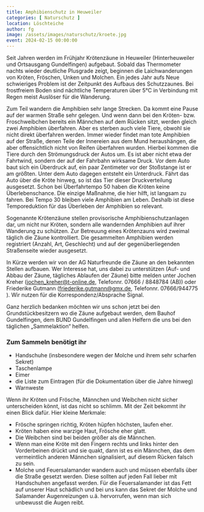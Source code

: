 ```yaml
---
title: Amphibienschutz in Heuweiler
categories: [ Naturschutz ]
location: Löschteiche
author: fg
image: /assets/images/naturschutz/kroete.jpg
event: 2024-02-15 00:00:00
---
```

Seit Jahren werden im Frühjahr Krötenzäune in Heuweiler (Hinterheuweiler und Ortsausgang Gundelfingen) aufgebaut. Sobald das Thermometer nachts wieder deutliche Plusgrade zeigt, beginnen die Laichwanderungen von Kröten, Fröschen, Unken und Molchen. Ein jedes Jahr aufs Neue schwieriges Problem ist der Zeitpunkt des Aufbaus des Schutzzaunes. Bei frostfreiem Boden sind nächtliche Temperaturen über 5°C in Verbindung mit Regen meist Auslöser für die Wanderung. 

Zum Teil wandern die Amphibien sehr lange Strecken. Da kommt eine Pause auf der warmen Straße sehr gelegen. Und wenn dann bei den Kröten- bzw. Froschweibchen bereits ein Männchen auf dem Rücken sitzt, werden gleich zwei Amphibien überfahren. 
Aber es sterben auch viele Tiere, obwohl sie nicht direkt überfahren werden. Immer wieder findet man tote Amphibien auf der Straße, denen Teile der Innereien aus dem Mund heraushängen, die aber offensichtlich nicht von Reifen überfahren wurden. Hierbei kommen die Tiere durch den Strömungsdruck der Autos um. Es ist aber nicht etwa der Fahrtwind, sondern der auf der Fahrbahn wirksame Druck. Vor dem Auto baut sich ein Überdruck auf, ein paar Zentimeter vor der Stoßstange ist er am größten. Unter dem Auto dagegen entsteht ein Unterdruck. Fährt das Auto über die Kröte hinweg, so ist das Tier dieser Druckverteilung ausgesetzt. Schon bei Überfahrtempo 50 haben die Kröten keine Überlebenschance. Die einzige Maßnahme, die hier hilft, ist langsam zu fahren. Bei Tempo 30 bleiben viele Amphibien am Leben. Deshalb ist diese Temporeduktion für das Überleben der Amphibien so relevant.

Sogenannte Krötenzäune stellen provisorische Amphibienschutzanlagen dar, um nicht nur Kröten, sondern alle wandernden Amphibien auf ihrer Wanderung zu schützen. Zur Betreuung eines Krötenzauns wird zweimal täglich die Zäune kontrolliert. Die gesammelten Amphibien werden registriert (Anzahl, Art, Geschlecht) und auf der gegenüberliegenden Straßenseite wieder ausgesetzt. 

In Kürze werden wir von der AG Naturfreunde die Zäune an den bekannten Stellen aufbauen. Wer Interesse hat, uns dabei zu unterstützen (Auf- und Abbau der Zäune, tägliches Ablaufen der Zäune) bitte melden unter Jochen Kreher (jochen_kreher@t-online.de, Telefonnr. 07666 / 8848784 (AB)) oder Friederike Gutmann (friederike.gutmann@gmx.de, Telefonnr. 07666/944775 ). Wir nutzen für die Korrespondenz/Absprache Signal. 

Ganz herzlich bedanken möchten wir uns schon jetzt bei den Grundstückbesitzern wo die Zäune aufgebaut werden, dem Bauhof Gundelfingen, dem BUND Gundelfingen und allen Helfern die uns bei den täglichen „Sammelaktion“ helfen. 
 
### Zum Sammeln benötigt ihr

- Handschuhe (insbesondere wegen der Molche und ihrem sehr scharfen Sekret)
- Taschenlampe
- Eimer
- die Liste zum Eintragen (für die Dokumentation über die Jahre hinweg)
- Warnweste
 
Wenn ihr Kröten und Frösche, Männchen und Weibchen nicht sicher unterscheiden könnt, ist das nicht so schlimm. Mit der Zeit bekommt ihr einen Blick dafür. Hier kleine Merkmale:

- Frösche springen richtig, Kröten hüpfen höchsten, laufen eher.
- Kröten haben eine warzige Haut, Frösche eher glatt.
- Die Weibchen sind bei beiden größer als die Männchen.
- Wenn man eine Kröte mit den Fingern rechts und links hinter den Vorderbeinen drückt und sie quakt, dann ist es ein Männchen, das dem vermeintlich anderen Männchen signalisiert, auf diesem Rücken falsch zu sein.
- Molche und Feuersalamander wandern auch und müssen ebenfalls über die Straße gesetzt werden. Diese sollten auf jeden Fall lieber mit Handschuhen angefasst werden. Für die Feuersalamander ist das Fett auf unserer Haut schädlich und bei uns kann das Sekret der Molche und Salamander Augenreizungen u.ä. hervorrufen, wenn man sich unbewusst die Augen reibt.
